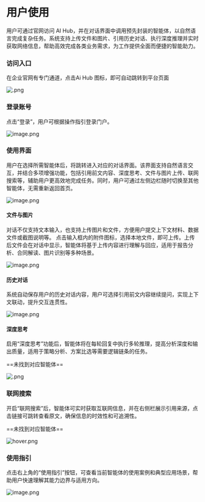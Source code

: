 # **用户使用**

用户可通过官网访问 AI Hub，并在对话界面中调用预先封装的智能体，以自然语言完成复杂任务。系统支持上传文件和图片、引用历史对话、执行深度推理并实时获取网络信息，帮助高效完成各类业务需求，为工作提供全面而便捷的智能助力。

### **访问入口**

在企业官网有专门通道，点击Ai Hub 图标，即可自动跳转到平台页面

![.png](http://kmdev.53ai.com/api/preview/a824d03fb42a0b0e43c5e24444b61609.png)

### **登录账号**

点击“登录”，用户可根据操作指引登录门户。

![image.png](http://kmdev.53ai.com/api/preview/a1f69f54f8f086b691d2ab34ff8dc3d9.png)

### **使用界面**

用户在选择所需智能体后，将跳转进入对应的对话界面。该界面支持自然语言交互，并结合多项增强功能，包括引用前文内容、深度思考、文件与图片上传、联网搜索等，辅助用户更高效地完成任务。同时，用户可通过左侧边栏随时切换至其他智能体，无需重新返回首页。

![image.png](http://kmdev.53ai.com/api/preview/4301259c59afecb84758b6da0b4d7f3d.png)

#### **文件与图片**

对话不仅支持文本输入，也支持上传图片和文件，方便用户提交上下文材料、数据文件或截图说明等。
点击输入框内的附件图标，选择本地文件，即可上传。上传后文件会在对话中显示，智能体将基于上传内容进行理解与回应，适用于报告分析、合同解读、图片识别等多种场景。

![image.png](http://kmdev.53ai.com/api/preview/8d128c73719d483e2a3cc5e7c9c24465.png)

#### **历史对话**

系统自动保存用户的历史对话内容，用户可选择引用前文内容继续提问，实现上下文联动，提升交互连贯性。

![image.png](http://kmdev.53ai.com/api/preview/90dd92b94770ba1dd14a24c5096d9bb9.png)

#### **深度思考**

启用“深度思考”功能后，智能体将在每轮回复中执行多轮推理，提高分析深度和输出质量，适用于策略分析、方案比选等需要逻辑链条的任务。

==未找到对应智能体==

![.png](http://kmdev.53ai.com/api/preview/f02fd09b32e6e8c98f3bdb27c7377b7e.png)

### **联网搜索**

开启“联网搜索”后，智能体可实时获取互联网信息，并在右侧栏展示引用来源，点击链接可跳转查看原文，确保信息的时效性和可追溯性。

==未找到对应智能体==

![hover.png](http://kmdev.53ai.com/api/preview/c53d88e0a69117886c26b9f8e7f6c62a.png)

### **使用指引**

点击右上角的“使用指引”按钮，可查看当前智能体的使用案例和典型应用场景，帮助用户快速理解其能力边界与适用方向。

![image.png](http://kmdev.53ai.com/api/preview/499146484cf426c5e9bb0669ef159ff9.png)
